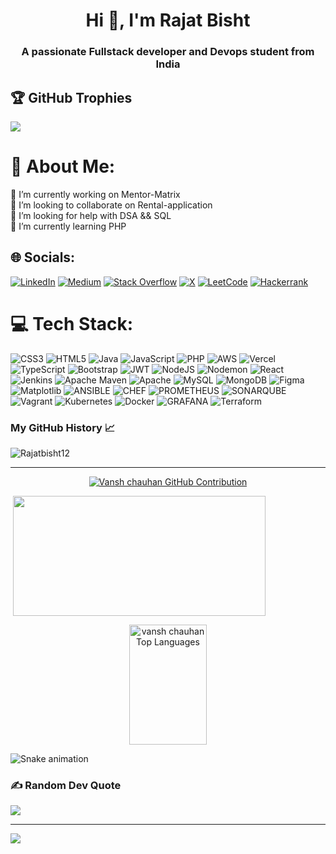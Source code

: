 <h1 align="center">Hi 👋, I'm Rajat Bisht</h1>
<h3 align="center">A passionate Fullstack developer and Devops student from India</h3>

## 🏆 GitHub Trophies
![](https://github-profile-trophy.vercel.app/?username=Rajatbisht12&theme=flat&no-frame=false&no-bg=false&margin-w=4)

# 💫 About Me:
🔭 I’m currently working on Mentor-Matrix<br>👯 I’m looking to collaborate on Rental-application<br>🤝 I’m looking for help with DSA && SQL<br>🌱 I’m currently learning PHP<br>


## 🌐 Socials:
[![LinkedIn](https://img.shields.io/badge/LinkedIn-%230077B5.svg?logo=linkedin&logoColor=white)](https://linkedin.com/in/https://www.linkedin.com/in/rajat-bisht-25b208237/) [![Medium](https://img.shields.io/badge/Medium-12100E?logo=medium&logoColor=white)](https://medium.com/@https://medium.com/@bisrajat123) [![Stack Overflow](https://img.shields.io/badge/-Stackoverflow-FE7A16?logo=stack-overflow&logoColor=white)](https://stackoverflow.com/users/https://stackoverflow.com/users/14267917/rajt33at) [![X](https://img.shields.io/badge/X-black.svg?logo=X&logoColor=white)](https://x.com/https://twitter.com/rajatbisht) [![LeetCode](https://img.shields.io/badge/LeetCode-000000?style=for-the-badge&logo=LeetCode&logoColor=#d16c06)](https://leetcode.com/Rajatbisht12) [![Hackerrank](https://img.shields.io/badge/-Hackerrank-2EC866?style=for-the-badge&logo=HackerRank&logoColor=white)](https://www.hackerrank.com/profile/h500095841)


# 💻 Tech Stack:
![CSS3](https://img.shields.io/badge/css3-%231572B6.svg?style=for-the-badge&logo=css3&logoColor=white) ![HTML5](https://img.shields.io/badge/html5-%23E34F26.svg?style=for-the-badge&logo=html5&logoColor=white) ![Java](https://img.shields.io/badge/java-%23ED8B00.svg?style=for-the-badge&logo=openjdk&logoColor=white) ![JavaScript](https://img.shields.io/badge/javascript-%23323330.svg?style=for-the-badge&logo=javascript&logoColor=%23F7DF1E) ![PHP](https://img.shields.io/badge/php-%23777BB4.svg?style=for-the-badge&logo=php&logoColor=white) ![AWS](https://img.shields.io/badge/AWS-%23FF9900.svg?style=for-the-badge&logo=amazon-aws&logoColor=white) ![Vercel](https://img.shields.io/badge/vercel-%23000000.svg?style=for-the-badge&logo=vercel&logoColor=white) ![TypeScript](https://img.shields.io/badge/typescript-%23007ACC.svg?style=for-the-badge&logo=typescript&logoColor=white) ![Bootstrap](https://img.shields.io/badge/bootstrap-%238511FA.svg?style=for-the-badge&logo=bootstrap&logoColor=white) ![JWT](https://img.shields.io/badge/JWT-black?style=for-the-badge&logo=JSON%20web%20tokens) ![NodeJS](https://img.shields.io/badge/node.js-6DA55F?style=for-the-badge&logo=node.js&logoColor=white) ![Nodemon](https://img.shields.io/badge/NODEMON-%23323330.svg?style=for-the-badge&logo=nodemon&logoColor=%BBDEAD) ![React](https://img.shields.io/badge/react-%2320232a.svg?style=for-the-badge&logo=react&logoColor=%2361DAFB) ![Jenkins](https://img.shields.io/badge/jenkins-%232C5263.svg?style=for-the-badge&logo=jenkins&logoColor=white) ![Apache Maven](https://img.shields.io/badge/Apache%20Maven-C71A36?style=for-the-badge&logo=Apache%20Maven&logoColor=white) ![Apache](https://img.shields.io/badge/apache-%23D42029.svg?style=for-the-badge&logo=apache&logoColor=white) ![MySQL](https://img.shields.io/badge/mysql-%2300000f.svg?style=for-the-badge&logo=mysql&logoColor=white) ![MongoDB](https://img.shields.io/badge/MongoDB-%234ea94b.svg?style=for-the-badge&logo=mongodb&logoColor=white) ![Figma](https://img.shields.io/badge/figma-%23F24E1E.svg?style=for-the-badge&logo=figma&logoColor=white) ![Matplotlib](https://img.shields.io/badge/Matplotlib-%23ffffff.svg?style=for-the-badge&logo=Matplotlib&logoColor=black) ![ANSIBLE](https://img.shields.io/badge/ansible-%231A1918.svg?style=for-the-badge&logo=ansible&logoColor=white) ![CHEF](https://img.shields.io/badge/Chef-02303A.svg?style=for-the-badge&logo=Chef&logoColor=white&color=%23F09820) ![PROMETHEUS](https://img.shields.io/badge/prometheus-E6522C.svg?style=for-the-badge&logo=prometheus&logoColor=white&color=%23E6522C) ![SONARQUBE](https://img.shields.io/badge/sonarqube-4E9BCD.svg?style=for-the-badge&logo=sonarqube&logoColor=white&color=%234E9BCD) ![Vagrant](https://img.shields.io/badge/vagrant-%231563FF.svg?style=for-the-badge&logo=vagrant&logoColor=white) ![Kubernetes](https://img.shields.io/badge/kubernetes-%23326ce5.svg?style=for-the-badge&logo=kubernetes&logoColor=white) ![Docker](https://img.shields.io/badge/docker-%230db7ed.svg?style=for-the-badge&logo=docker&logoColor=white) ![GRAFANA](https://img.shields.io/badge/grafana-F46800.svg?style=for-the-badge&logo=grafana&logoColor=white&color=%23F46800) ![Terraform](https://img.shields.io/badge/terraform-%235835CC.svg?style=for-the-badge&logo=terraform&logoColor=white)

<h3 align="left"> My GitHub History 📈</h3>
<p><img align="center" src="https://github-readme-streak-stats.herokuapp.com/?user=Rajatbisht12&theme=tokyonight" alt="Rajatbisht12" /></p>
<hr>
<p align="center">
  <a href="https://github.com/Rajatbisht12">
    <img src="https://github-profile-summary-cards.vercel.app/api/cards/profile-details?username=Rajatbisht12&theme=tokyonight" alt="Vansh chauhan GitHub Contribution"/>
  </a>
</p>

<p>&nbsp;<img align="center" src="https://github-readme-stats.vercel.app/api?username=Rajatbisht12&show_icons=true&locale=en&theme=tokyonight&border_color=7F3FBF&bg_color=0D1117&title_color=F85D7F&icon_color=F8D866" height="192px" width="89.5%" /></p>



<p align="center">
  <a href="https://github.com/Rajatbisht12"><img alt="vansh chauhan Top Languages" src="https://denvercoder1-github-readme-stats.vercel.app/api/top-langs/?username=Rajatbisht12&langs_count=8&layout=compact&theme=tokyonight&border_color=7F3FBF&bg_color=0D1117&title_color=F85D7F&icon_color=F8D866" height="192px" width="49.5%" margin-top="-50px"/></a>
  <br/>
</a>
</p>

![Snake animation](https://raw.githubusercontent.com/Rajatbisht12/Rajatbisht12/output/github-contribution-grid-snake-dark.svg)



### ✍️ Random Dev Quote
![](https://quotes-github-readme.vercel.app/api?type=horizontal&theme=light)

---
[![](https://visitcount.itsvg.in/api?id=Rajatbisht12&icon=1&color=1)](https://visitcount.itsvg.in)

<!-- Proudly created with GPRM ( https://gprm.itsvg.in ) -->
